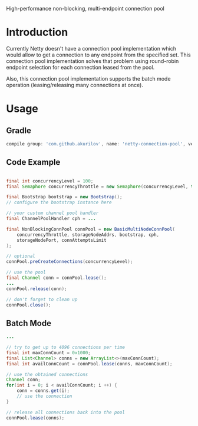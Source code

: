 High-performance non-blocking, multi-endpoint connection pool

# Introduction

Currently Netty doesn't have a connection pool implementation which
would allow to get a connection to any endpoint from the specified set.
This connection pool implementation solves that problem using
round-robin endpoint selection for each connection leased from the pool.

Also, this connection pool implementation supports the batch mode
operation (leasing/releasing many connections at once).

# Usage

## Gradle

```groovy
compile group: 'com.github.akurilov', name: 'netty-connection-pool', version: '0.1.2'
```

## Code Example

```java

final int concurrencyLevel = 100;
final Semaphore concurrencyThrottle = new Semaphore(concurrencyLevel, true);

final Bootstrap bootstrap = new Bootstrap();
// configure the bootstrap instance here

// your custom channel pool handler
final ChannelPoolHandler cph = ...

final NonBlockingConnPool connPool = new BasicMultiNodeConnPool(
    concurrencyThrottle, storageNodeAddrs, bootstrap, cph,
    storageNodePort, connAttemptsLimit
);

// optional
connPool.preCreateConnections(concurrencyLevel);

// use the pool
final Channel conn = connPool.lease();
...
connPool.release(conn);

// don't forget to clean up
connPool.close();
```

## Batch Mode

```java
...

// try to get up to 4096 connections per time
final int maxConnCount = 0x1000;
final List<Channel> conns = new ArrayList<>(maxConnCount);
final int availConnCount = connPool.lease(conns, maxConnCount);

// use the obtained connections
Channel conn;
for(int i = 0; i < availConnCount; i ++) {
    conn = conns.get(i);
    // use the connection
}

// release all connections back into the pool
connPool.lease(conns);
```
